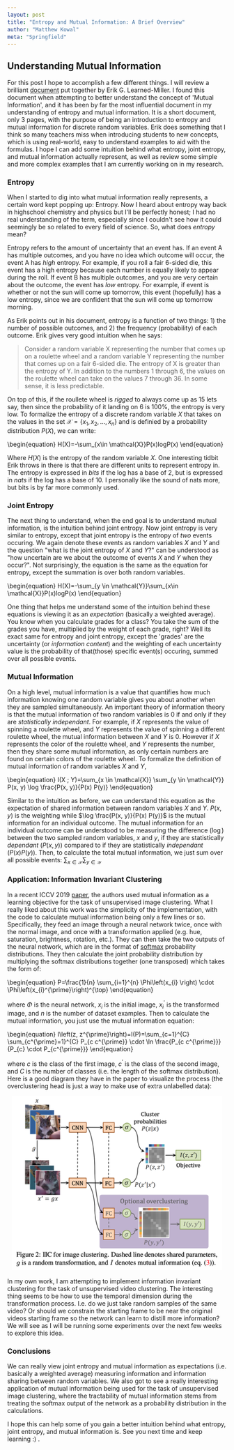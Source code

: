 ```yaml
---
layout: post
title: "Entropy and Mutual Information: A Brief Overview"
author: "Matthew Kowal"
meta: "Springfield"
--- 
```


## Understanding Mutual Information

For this post I hope to accomplish a few different things. I will review a brilliant [document](https://people.cs.umass.edu/~elm/Teaching/370_F09/mutInf.pdf) put together by Erik G. Learned-Miller. I found this document when attempting to better understand the concept of 'Mutual Information', and it has been by far the most influential document in my understanding of entropy and mutual information. It is a short document, only 3 pages, with the purpose of being an introduction to entropy and mutual information for discrete random variables. Erik does something that I think so many teachers miss when introducing students to new concepts, which is using real-world, easy to understand examples to aid with the formulas. I hope I can add some intuition behind what entropy, joint entropy, and mutual information actually represent, as well as review some simple and more complex examples that I am currently working on in my research. 

### Entropy

When I started to dig into what mutual information really represents, a certain word kept popping up: Entropy. Now I heard about entropy way back in highschool chemistry and physics but I'll be perfectly honest; I had no real understanding of the term, especially since I couldn't see how it could seemingly be so related to every field of science. So, what does *entropy* mean?

Entropy refers to the amount of uncertainty that an event has. If an event A has multiple outcomes, and you have no idea which outcome will occur, the event A has *high* entropy. For example, if you roll a fair 6-sided die, this event has a high entropy because each number is equally likely to appear during the roll. If event B has multiple outcomes, and you are very certain about the outcome, the event has *low* entropy. For example, if event is whether or not the sun will come up tomorrow, this event (hopefully) has a low entropy, since we are confident that the sun will come up tomorrow morning. 

As Erik points out in his document, entropy is a function of two things: 1) the number of possible outcomes, and 2) the frequency (probability) of each outcome. Erik gives very good intuition when he says: 

>  Consider a random variable X representing the number that comes up on a roulette wheel and a random variable Y representing the number that comes up on a fair 6-sided die. The entropy of X is greater than the entropy of Y. In addition to the numbers 1 through 6, the values on the roulette wheel can take on the values 7 through 36. In some sense, it is less predictable.

On top of this, if the roullete wheel is *rigged* to always come up as 15 lets say, then since the probability of it landing on 6 is 100%, the entropy is very low. To formalize the entropy of a discrete random variable $X$ that takes on the values in the set $\mathcal{X} = \{x_1, x_2, ..., x_n\}$ and is definied by a probability distribution $P(X)$, we can write:

\begin{equation}
H(X)=-\sum_{x\in \mathcal{X}}P(x)logP(x)
\end{equation}

Where $H(X)$ is the entropy of the random variable $X$. One interesting tidbit Erik throws in there is that there are different units to represent entropy in. The entropy is expressed in *bits* if the log has a base of 2, but is expressed in *nats* if the log has a base of 10. I personally like the sound of nats more, but bits is by far more commonly used. 


### Joint Entropy

The next thing to understand, when the end goal is to understand mutual information, is the intuition behind joint entropy. Now joint entropy is very similar to entropy, except that joint entropy is the entropy of *two* events occuring. We again denote these events as random variables $X$ and $Y$ and the question "what is the joint entropy of $X$ and $Y$?" can be understood as "how uncertain are we about the outcome of events $X$ and $Y$ when they occur?". Not surprisingly, the equation is the same as the equation for entropy, except the summation is over both random variables. 

\begin{equation}
H(X)=-\sum_{y \in \mathcal{Y}}\sum_{x\in \mathcal{X}}P(x)logP(x)
\end{equation}

One thing that helps me understand some of the intuition behind these equations is viewing it as an *expectation* (basically a weighted average). You know when you calculate grades for a class? You take the sum of the grades you have, multiplied by the weight of each grade, right? Well its exact same for entropy and joint entropy, except the 'grades' are the uncertainty (or *information content*) and the weighting of each uncertainty value is the probability of that(those) specific event(s) occuring, summed over all possible events.

### Mutual Information

On a high level, mutual information is a value that quantifies how much information knowing one random variable gives you about another when they are sampled simultaneously. An important theory of information theory is that the mutual information of two random variables is 0 if and only if they are *statistically independant*. For example, if $X$ represents the value of spinning a roulette wheel, and $Y$ represents the value of spinning a different roulette wheel, the mutual information between $X$ and $Y$ is 0. However if $X$ represents the color of the roulette wheel, and $Y$ represents the number, then they share some mutual information, as only certain numbers are found on certain colors of the roulette wheel. To formalize the definition of mutual information of random variables $X$ and $Y$,

\begin{equation}
I(X ; Y)=\sum_{x \in \mathcal{X}} \sum_{y \in \mathcal{Y}} P(x, y) \log \frac{P(x, y)}{P(x) P(y)}
\end{equation}

Similar to the intuition as before, we can understand this equation as the expectation of shared information between random variables $X$ and $Y$. $P(x, y)$ is the weighting while $\log \frac{P(x, y)}{P(x) P(y)}$ is the mutual information for an individual outcome. The mutual information for an individual outcome can be understood to be measuring the difference ($\log$) between the two sampled random variables, $x$ and $y$, if they are statistically *dependant* ($P(x, y)$) compared to if they are statistically *independant* ($P(x) P(y)$). Then, to calculate the total mutual information, we just sum over all possible events: $\sum_{x \in \mathcal{X}} \sum_{y \in \mathcal{Y}}$

### Application: Information Invariant Clustering

In a recent ICCV 2019 [paper](https://arxiv.org/abs/1807.06653), the authors used mutual information as a learning objective for the task of unsupervised image clustering. What I really liked about this work was the simplicity of the implementation, with the code to calculate mutual information being only a few lines or so. Specifically, they feed an image through a neural network twice, once with the normal image, and once with a transformation applied (e.g. hue, saturation, brightness, rotation, etc.). They can then take the two outputs of the neural network, which are in the format of [softmax](https://en.wikipedia.org/wiki/Softmax_function) probability distributions. They then calculate the joint probability distribution by multiplying the softmax distributions together (one transposed) which takes the form of:

\begin{equation}
P=\frac{1}{n} \sum_{i=1}^{n} \Phi\left(x_{i} \right) \cdot \Phi\left(x_{i}^{\prime}\right)^{\top}
\end{equation}

where $\Phi$ is the neural network, $x_{i}$ is the initial image, $x_{i}^{\prime}$ is the transformed image, and $n$ is the number of dataset examples. Then to calculate the mutual information, you just use the mutual information equation:

\begin{equation}
I\left(z, z^{\prime}\right)=I(P)=\sum_{c=1}^{C} \sum_{c^{\prime}=1}^{C} P_{c c^{\prime}} \cdot \ln \frac{P_{c c^{\prime}}}{P_{c} \cdot P_{c^{\prime}}}
\end{equation}

where $c$ is the class of the first image, $c^{\prime}$ is the class of the second image, and $C$ is the number of classes (i.e. the length of the softmax distribution). Here is a good diagram they have in the paper to visualize the process (the overclustering head is just a way to make use of extra unlabelled data):

<p align="center">
  <img src="/images/iic_diagram.png" height="400">
</p>

In my own work, I am attempting to implement information invariant clustering for the task of unsupervised video clustering. The interesting thing seems to be how to use the temporal dimension during the transformation process. I.e. do we just take random samples of the same video? Or should we constrain the starting frame to be near the original videos starting frame so the network can learn to distill more information? We will see as I will be running some experiments over the next few weeks to explore this idea.

### Conclusions

We can really view joint entropy and mutual information as expectations (i.e. basically a weighted average) measuring information and information sharing between random variables. We also got to see a really interesting application of mutual information being used for the task of unsupervised image clustering, where the tractability of mutual information stems from treating the softmax output of the network as a probability distribution in the calculations. 

I hope this can help some of you gain a better intuition behind what entropy, joint entropy, and mutual information is. See you next time and keep learning :) . 
